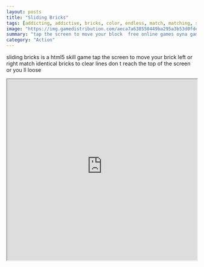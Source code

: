 ```yaml
---
layout: posts
title: "Sliding Bricks"
tags: [addicting, addictive, bricks, color, endless, match, matching, survival, free, online, games, oyna, game, free, games, play, play, games]
image: "https://img.gamedistribution.com/aeca7a638550449ba295a3b53d0fdefb.jpg"
summary: "tap the screen to move your block  free online games oyna game free games play play games"
category: "Action"
---
```


sliding bricks is a html5 skill game tap the screen to move your brick left or right match identical bricks to clear lines don t reach the top of the screen or you ll loose

<iframe width="100%" height="480px;" src="https://html5.gamedistribution.com/aeca7a638550449ba295a3b53d0fdefb/"></iframe>